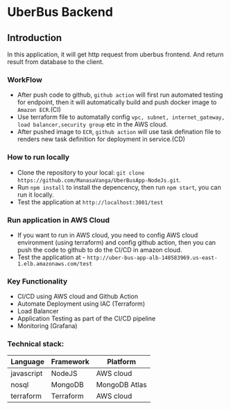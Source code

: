 # UberBus Backend


## Introduction

In this application, it will get http request from uberbus frontend. And return result from database to the client.

### WorkFlow
  - After push code to github, `github action` will first run automated testing for endpoint, then it will automatically build and push docker image to `Amazon ECR`.(CI)
  - Use terraform file to automatally config `vpc, subnet, internet_gateway, load balancer,security group` etc in the AWS cloud.
  - After pushed image to `ECR`, `github action` will use task defination file to renders new task definition for deployment in service.(CD)

### How to run locally
  - Clone the repository to your local: `git clone https://github.com/ManasaVanga/UberBusApp-NodeJs.git`.
  - Run `npm install` to install the depencency, then run `npm start`, you can run it locally.
  - Test the application at `http://localhost:3001/test`

### Run application in AWS Cloud
  - If you want to run in AWS cloud, you need to config AWS cloud environment (using terraform) and config github action, then you can push the code to github to do the CI/CD in amazon cloud.
  - Test the application at - `http://uber-bus-app-alb-148583969.us-east-1.elb.amazonaws.com/test`

### Key Functionality
  - CI/CD using AWS cloud and Github Action
  - Automate Deployment using IAC (Terraform)
  - Load Balancer
  - Application Testing as part of the CI/CD pipeline
  - Monitoring (Grafana)

### Technical stack:
Language| Framework | Platform |
| --------| --------| --------|
javascript| NodeJS | AWS cloud|
nosql      | MongoDB  | MongoDB Atlas|
terraform   | Terraform | AWS cloud|
